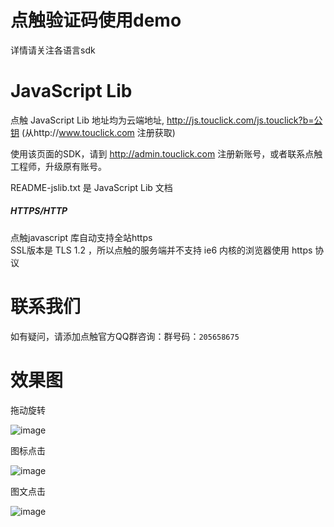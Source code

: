 # 点触验证码使用demo

详情请关注各语言sdk

# JavaScript Lib 

点触 JavaScript Lib 地址均为云端地址, http://js.touclick.com/js.touclick?b=公钥 (从http://www.touclick.com 注册获取)

使用该页面的SDK，请到 http://admin.touclick.com 注册新账号，或者联系点触工程师，升级原有账号。

README-jslib.txt 是 JavaScript Lib 文档 

##### HTTPS/HTTP
点触javascript 库自动支持全站https<br/>
SSL版本是 TLS 1.2 ，所以点触的服务端并不支持 ie6 内核的浏览器使用 https 协议

# 联系我们

如有疑问，请添加点触官方QQ群咨询：群号码：`205658675`


# 效果图

拖动旋转

![image](https://github.com/touclick/captcha-demo/blob/master/images/rotate.png)

图标点击

![image](https://github.com/touclick/captcha-demo/blob/master/images/block.png)

图文点击

![image](https://github.com/touclick/captcha-demo/blob/master/images/classical_new.png)



